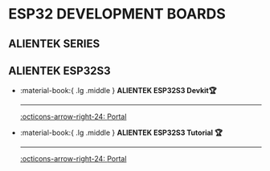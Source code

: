 # ESP32 DEVELOPMENT BOARDS

## ALIENTEK SERIES

## ALIENTEK ESP32S3 

<div class="grid cards" markdown>


-   :material-book:{ .lg .middle } __ALIENTEK ESP32S3 Devkit🏆__

    ---

    [:octicons-arrow-right-24: <a href="http://47.111.11.73/docs/boards/esp32/ATK-DNESP32S3.html" target="_blank"> Portal </a>](#)

-   :material-book:{ .lg .middle } __ALIENTEK ESP32S3 Tutorial 🏆__

    ---

    [:octicons-arrow-right-24: <a href="https://www.bilibili.com/video/BV1sH4y1W7Tc/?p=1" target="_blank"> Portal </a>](#)

</div>